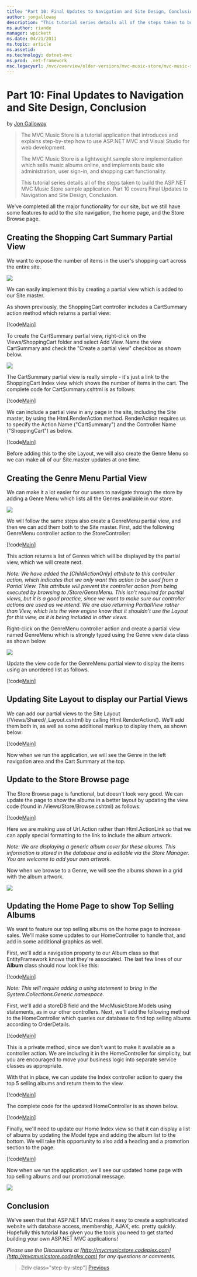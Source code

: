 ```yaml
---
title: "Part 10: Final Updates to Navigation and Site Design, Conclusion | Microsoft Docs"
author: jongalloway
description: "This tutorial series details all of the steps taken to build the ASP.NET MVC Music Store sample application. Part 10 covers Final Updates to Navigation and S..."
ms.author: riande
manager: wpickett
ms.date: 04/21/2011
ms.topic: article
ms.assetid: 
ms.technology: dotnet-mvc
ms.prod: .net-framework
msc.legacyurl: /mvc/overview/older-versions/mvc-music-store/mvc-music-store-part-10
---
```

Part 10: Final Updates to Navigation and Site Design, Conclusion
====================
by [Jon Galloway](https://github.com/jongalloway)

> The MVC Music Store is a tutorial application that introduces and explains step-by-step how to use ASP.NET MVC and Visual Studio for web development.  
>   
> The MVC Music Store is a lightweight sample store implementation which sells music albums online, and implements basic site administration, user sign-in, and shopping cart functionality.  
>   
> This tutorial series details all of the steps taken to build the ASP.NET MVC Music Store sample application. Part 10 covers Final Updates to Navigation and Site Design, Conclusion.


We've completed all the major functionality for our site, but we still have some features to add to the site navigation, the home page, and the Store Browse page.

## Creating the Shopping Cart Summary Partial View

We want to expose the number of items in the user's shopping cart across the entire site.

![](mvc-music-store-part-10/_static/image1.png)

We can easily implement this by creating a partial view which is added to our Site.master.

As shown previously, the ShoppingCart controller includes a CartSummary action method which returns a partial view:

[!code[Main](mvc-music-store-part-10/samples/sample1.xml)]

To create the CartSummary partial view, right-click on the Views/ShoppingCart folder and select Add View. Name the view CartSummary and check the "Create a partial view" checkbox as shown below.

![](mvc-music-store-part-10/_static/image2.png)

The CartSummary partial view is really simple - it's just a link to the ShoppingCart Index view which shows the number of items in the cart. The complete code for CartSummary.cshtml is as follows:

[!code[Main](mvc-music-store-part-10/samples/sample2.xml)]

We can include a partial view in any page in the site, including the Site master, by using the Html.RenderAction method. RenderAction requires us to specify the Action Name ("CartSummary") and the Controller Name ("ShoppingCart") as below.

[!code[Main](mvc-music-store-part-10/samples/sample3.xml)]

Before adding this to the site Layout, we will also create the Genre Menu so we can make all of our Site.master updates at one time.

## Creating the Genre Menu Partial View

We can make it a lot easier for our users to navigate through the store by adding a Genre Menu which lists all the Genres available in our store.

![](mvc-music-store-part-10/_static/image3.png)

We will follow the same steps also create a GenreMenu partial view, and then we can add them both to the Site master. First, add the following GenreMenu controller action to the StoreController:

[!code[Main](mvc-music-store-part-10/samples/sample4.xml)]

This action returns a list of Genres which will be displayed by the partial view, which we will create next.

*Note: We have added the [ChildActionOnly] attribute to this controller action, which indicates that we only want this action to be used from a Partial View. This attribute will prevent the controller action from being executed by browsing to /Store/GenreMenu. This isn't required for partial views, but it is a good practice, since we want to make sure our controller actions are used as we intend. We are also returning PartialView rather than View, which lets the view engine know that it shouldn't use the Layout for this view, as it is being included in other views.*

Right-click on the GenreMenu controller action and create a partial view named GenreMenu which is strongly typed using the Genre view data class as shown below.

![](mvc-music-store-part-10/_static/image4.png)

Update the view code for the GenreMenu partial view to display the items using an unordered list as follows.

[!code[Main](mvc-music-store-part-10/samples/sample5.xml)]

## Updating Site Layout to display our Partial Views

We can add our partial views to the Site Layout (/Views/Shared/\_Layout.cshtml) by calling Html.RenderAction(). We'll add them both in, as well as some additional markup to display them, as shown below:

[!code[Main](mvc-music-store-part-10/samples/sample6.xml)]

Now when we run the application, we will see the Genre in the left navigation area and the Cart Summary at the top.

## Update to the Store Browse page

The Store Browse page is functional, but doesn't look very good. We can update the page to show the albums in a better layout by updating the view code (found in /Views/Store/Browse.cshtml) as follows:

[!code[Main](mvc-music-store-part-10/samples/sample7.xml)]

Here we are making use of Url.Action rather than Html.ActionLink so that we can apply special formatting to the link to include the album artwork.

*Note: We are displaying a generic album cover for these albums. This information is stored in the database and is editable via the Store Manager. You are welcome to add your own artwork.*

Now when we browse to a Genre, we will see the albums shown in a grid with the album artwork.

![](mvc-music-store-part-10/_static/image5.png)

## Updating the Home Page to show Top Selling Albums

We want to feature our top selling albums on the home page to increase sales. We'll make some updates to our HomeController to handle that, and add in some additional graphics as well.

First, we'll add a navigation property to our Album class so that EntityFramework knows that they're associated. The last few lines of our **Album** class should now look like this:

[!code[Main](mvc-music-store-part-10/samples/sample8.xml)]

*Note: This will require adding a using statement to bring in the System.Collections.Generic namespace.*

First, we'll add a storeDB field and the MvcMusicStore.Models using statements, as in our other controllers. Next, we'll add the following method to the HomeController which queries our database to find top selling albums according to OrderDetails.

[!code[Main](mvc-music-store-part-10/samples/sample9.xml)]

This is a private method, since we don't want to make it available as a controller action. We are including it in the HomeController for simplicity, but you are encouraged to move your business logic into separate service classes as appropriate.

With that in place, we can update the Index controller action to query the top 5 selling albums and return them to the view.

[!code[Main](mvc-music-store-part-10/samples/sample10.xml)]

The complete code for the updated HomeController is as shown below.

[!code[Main](mvc-music-store-part-10/samples/sample11.xml)]

Finally, we'll need to update our Home Index view so that it can display a list of albums by updating the Model type and adding the album list to the bottom. We will take this opportunity to also add a heading and a promotion section to the page.

[!code[Main](mvc-music-store-part-10/samples/sample12.xml)]

Now when we run the application, we'll see our updated home page with top selling albums and our promotional message.

![](mvc-music-store-part-10/_static/image1.jpg)

## Conclusion

We've seen that that ASP.NET MVC makes it easy to create a sophisticated website with database access, membership, AJAX, etc. pretty quickly. Hopefully this tutorial has given you the tools you need to get started building your own ASP.NET MVC applications!


*Please use the Discussions at [http://mvcmusicstore.codeplex.com](http://mvcmusicstore.codeplex.com) for any questions or comments.*

>[!div class="step-by-step"] [Previous](mvc-music-store-part-9.md)